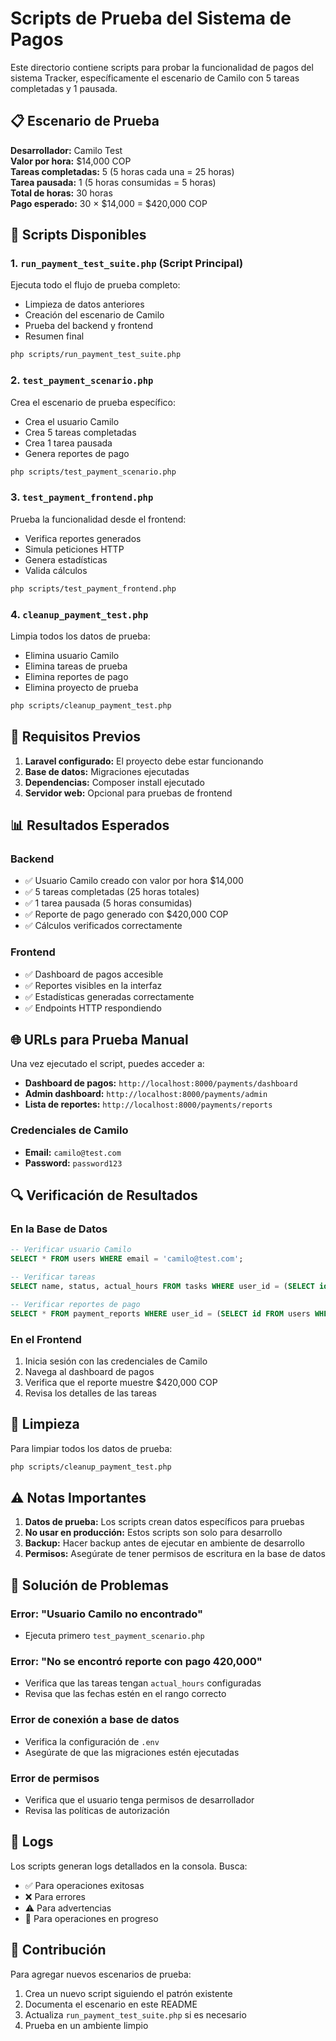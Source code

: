 # Scripts de Prueba del Sistema de Pagos

Este directorio contiene scripts para probar la funcionalidad de pagos del sistema Tracker, específicamente el escenario de Camilo con 5 tareas completadas y 1 pausada.

## 📋 Escenario de Prueba

**Desarrollador:** Camilo Test  
**Valor por hora:** $14,000 COP  
**Tareas completadas:** 5 (5 horas cada una = 25 horas)  
**Tarea pausada:** 1 (5 horas consumidas = 5 horas)  
**Total de horas:** 30 horas  
**Pago esperado:** 30 × $14,000 = $420,000 COP

## 🚀 Scripts Disponibles

### 1. `run_payment_test_suite.php` (Script Principal)
Ejecuta todo el flujo de prueba completo:
- Limpieza de datos anteriores
- Creación del escenario de Camilo
- Prueba del backend y frontend
- Resumen final

```bash
php scripts/run_payment_test_suite.php
```

### 2. `test_payment_scenario.php`
Crea el escenario de prueba específico:
- Crea el usuario Camilo
- Crea 5 tareas completadas
- Crea 1 tarea pausada
- Genera reportes de pago

```bash
php scripts/test_payment_scenario.php
```

### 3. `test_payment_frontend.php`
Prueba la funcionalidad desde el frontend:
- Verifica reportes generados
- Simula peticiones HTTP
- Genera estadísticas
- Valida cálculos

```bash
php scripts/test_payment_frontend.php
```

### 4. `cleanup_payment_test.php`
Limpia todos los datos de prueba:
- Elimina usuario Camilo
- Elimina tareas de prueba
- Elimina reportes de pago
- Elimina proyecto de prueba

```bash
php scripts/cleanup_payment_test.php
```

## 🔧 Requisitos Previos

1. **Laravel configurado:** El proyecto debe estar funcionando
2. **Base de datos:** Migraciones ejecutadas
3. **Dependencias:** Composer install ejecutado
4. **Servidor web:** Opcional para pruebas de frontend

## 📊 Resultados Esperados

### Backend
- ✅ Usuario Camilo creado con valor por hora $14,000
- ✅ 5 tareas completadas (25 horas totales)
- ✅ 1 tarea pausada (5 horas consumidas)
- ✅ Reporte de pago generado con $420,000 COP
- ✅ Cálculos verificados correctamente

### Frontend
- ✅ Dashboard de pagos accesible
- ✅ Reportes visibles en la interfaz
- ✅ Estadísticas generadas correctamente
- ✅ Endpoints HTTP respondiendo

## 🌐 URLs para Prueba Manual

Una vez ejecutado el script, puedes acceder a:

- **Dashboard de pagos:** `http://localhost:8000/payments/dashboard`
- **Admin dashboard:** `http://localhost:8000/payments/admin`
- **Lista de reportes:** `http://localhost:8000/payments/reports`

### Credenciales de Camilo
- **Email:** `camilo@test.com`
- **Password:** `password123`

## 🔍 Verificación de Resultados

### En la Base de Datos
```sql
-- Verificar usuario Camilo
SELECT * FROM users WHERE email = 'camilo@test.com';

-- Verificar tareas
SELECT name, status, actual_hours FROM tasks WHERE user_id = (SELECT id FROM users WHERE email = 'camilo@test.com');

-- Verificar reportes de pago
SELECT * FROM payment_reports WHERE user_id = (SELECT id FROM users WHERE email = 'camilo@test.com');
```

### En el Frontend
1. Inicia sesión con las credenciales de Camilo
2. Navega al dashboard de pagos
3. Verifica que el reporte muestre $420,000 COP
4. Revisa los detalles de las tareas

## 🧹 Limpieza

Para limpiar todos los datos de prueba:

```bash
php scripts/cleanup_payment_test.php
```

## ⚠️ Notas Importantes

1. **Datos de prueba:** Los scripts crean datos específicos para pruebas
2. **No usar en producción:** Estos scripts son solo para desarrollo
3. **Backup:** Hacer backup antes de ejecutar en ambiente de desarrollo
4. **Permisos:** Asegúrate de tener permisos de escritura en la base de datos

## 🐛 Solución de Problemas

### Error: "Usuario Camilo no encontrado"
- Ejecuta primero `test_payment_scenario.php`

### Error: "No se encontró reporte con pago 420,000"
- Verifica que las tareas tengan `actual_hours` configuradas
- Revisa que las fechas estén en el rango correcto

### Error de conexión a base de datos
- Verifica la configuración de `.env`
- Asegúrate de que las migraciones estén ejecutadas

### Error de permisos
- Verifica que el usuario tenga permisos de desarrollador
- Revisa las políticas de autorización

## 📝 Logs

Los scripts generan logs detallados en la consola. Busca:
- ✅ Para operaciones exitosas
- ❌ Para errores
- ⚠️ Para advertencias
- 🔄 Para operaciones en progreso

## 🤝 Contribución

Para agregar nuevos escenarios de prueba:
1. Crea un nuevo script siguiendo el patrón existente
2. Documenta el escenario en este README
3. Actualiza `run_payment_test_suite.php` si es necesario
4. Prueba en un ambiente limpio 